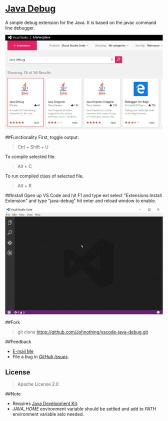 # [Java Debug](http://d-snake.github.io/vscode-java-debug)

A simple debug extension for the Java. It is based on the javac command line debugger.

![Searching in markplace](images/marketplace-search.png)

##Functionality
First, toggle output:

> Ctrl + Shift + U

To compile selected file:

> Alt + C
    
To run compiled class of selected file.
 
> Alt + R

##Install
Open up VS Code and hit F1 and type ext select "Extensions:Install Extension" and type "java-debug" hit enter and reload window to enable.

![Installation](images/intall.gif)

##Fork
> git clone https://github.com/Johnothing/vscode-java-debug.git

##Feedback
+ [E-mail Me](mailto:dengbin80@live.com)
+ File a bug in [*GitHub Issues*](https://github.com/Johnothing/vscode-java-debug/issues).

## License
>Apache License 2.0

##Note
+ Requires [Java Development Kit](http://www.oracle.com/technetwork/java/javase/downloads/index.html).
+ *JAVA_HOME* environment variable should be settled and add to *PATH* environment variable aslo needed.